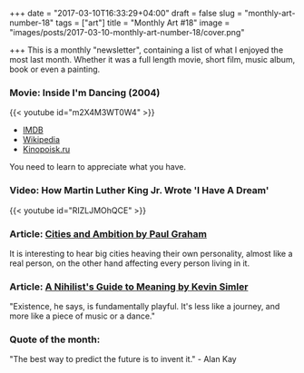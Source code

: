 +++
date = "2017-03-10T16:33:29+04:00"
draft = false
slug = "monthly-art-number-18"
tags = ["art"]
title = "Monthly Art #18"
image = "images/posts/2017-03-10-monthly-art-number-18/cover.png"

+++
This is a monthly "newsletter", containing a list of what I enjoyed the most
last month. Whether it was a full length movie, short film, music album, book
or even a painting.

<!--more-->

### Movie: Inside I'm Dancing (2004)

{{< youtube id="m2X4M3WT0W4" >}}

* [IMDB](http://www.imdb.com/title/tt0417791/)
* [Wikipedia](https://en.wikipedia.org/wiki/Inside_I'm_Dancing)
* [Kinopoisk.ru](https://www.kinopoisk.ru/film/84014/)

You need to learn to appreciate what you have.

### Video: How Martin Luther King Jr. Wrote 'I Have A Dream'

{{< youtube id="RIZLJMOhQCE" >}}

### Article: [Cities and Ambition by Paul Graham](http://www.paulgraham.com/cities.html)

It is interesting to hear big cities heaving their own personality, almost like a real person, on the other hand affecting every person living in it.

### Article: [A Nihilist's Guide to Meaning by Kevin Simler](http://www.meltingasphalt.com/a-nihilists-guide-to-meaning/)

"Existence, he says, is fundamentally playful. It's less like a journey, and more like a piece of music or a dance."

### Quote of the month:

"The best way to predict the future is to invent it." - Alan Kay
